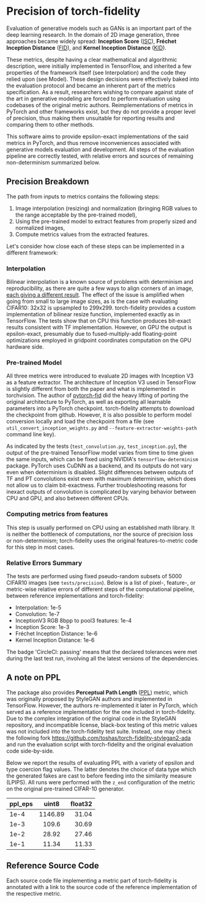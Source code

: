 # Precision of torch-fidelity

Evaluation of generative models such as GANs is an important part of the deep learning research. 
In the domain of 2D image generation, three approaches became widely spread: 
**Inception Score** ([ISC](https://arxiv.org/pdf/1606.03498.pdf)), 
**Fréchet Inception Distance** ([FID](https://arxiv.org/pdf/1706.08500.pdf)), and 
**Kernel Inception Distance** ([KID](https://arxiv.org/pdf/1801.01401.pdf)). 

These metrics, despite having a clear mathematical and algorithmic description, were initially implemented in 
TensorFlow, and inherited a few properties of the framework itself (see Interpolation) and the code they relied upon 
(see Model). 
These design decisions were effectively baked into the evaluation protocol and became an inherent part of the 
metrics specification.
As a result, researchers wishing to compare against state of the art in generative modeling are forced to perform 
evaluation using codebases of the original metric authors. 
Reimplementations of metrics in PyTorch and other frameworks exist, but they do not provide a proper level of precision, 
thus making them unsuitable for reporting results and comparing them to other methods.   

This software aims to provide epsilon-exact implementations of the said metrics in PyTorch, and thus remove
inconveniences associated with generative models evaluation and development. All steps of the evaluation pipeline are
correctly tested, with relative errors and sources of remaining non-determinism summarized below.  

## Precision Breakdown

The path from inputs to metrics contains the following steps:
1. Image interpolation (resizing) and normalization (bringing RGB values to the range acceptable by the pre-trained 
model),
2. Using the pre-trained model to extract features from properly sized and normalized images,
3. Compute metrics values from the extracted features.

Let's consider how close each of these steps can be implemented in a different framework:

### Interpolation

Bilinear interpolation is a known source of problems with determinism and reproducibility, as there are quite a few ways
to align corners of an image, [each giving a different result](https://machinethink.net/blog/coreml-upsampling/). 
The effect of the issue is amplified when going from small to large image sizes, as is the case with evaluating CIFAR10: 
32x32 is upsampled to 299x299. torch-fidelity provides a custom implementation of bilinear resize function, 
implemented exactly as in TensorFlow. The tests show that on CPU this function produces bit-exact results consistent 
with TF implementation. However, on GPU the output is epsilon-exact, presumably due to fused-multiply-add floating-point 
optimizations employed in gridpoint coordinates computation on the GPU hardware side.

### Pre-trained Model

All three metrics were introduced to evaluate 2D images with Inception V3 as a feature extractor. The architecture
of Inception V3 used in TensorFlow is slightly different from both the paper and what is implemented in 
torchvision. The author of [pytorch-fid](https://github.com/mseitzer/pytorch-fid) did the heavy lifting of porting the 
original architecture to PyTorch, as well as exporting all learnable parameters into a PyTorch checkpoint. 
torch-fidelity attempts to download the checkpoint from github. However, it is also possible to perform model 
conversion locally and load the checkpoint from a file (see `util_convert_inception_weights.py` and 
`--feature-extractor-weights-path` command line key). 

As indicated by the tests (`test_convolution.py`, `test_inception.py`), the output of the pre-trained TensorFlow model
varies from time to time given the same inputs, which can be fixed using NVIDIA's `tensorflow-determinism` package. 
PyTorch uses CuDNN as a backend, and its outputs do not vary even when determinism is disabled. Slight differences
between outputs of TF and PT convolutions exist even with maximum determinism, which does not allow us to claim
bit-exactness. Further troubleshooting reasons for inexact outputs of convolution is complicated by varying behavior
between CPU and GPU, and also between different CPUs.

### Computing metrics from features
This step is usually performed on CPU using an established math library. It is neither the bottleneck of computations,
nor the source of precision loss or non-determinism; torch-fidelity uses the original features-to-metric code for this 
step in most cases.

### Relative Errors Summary

The tests are performed using fixed pseudo-random subsets of 5000 CIFAR10 images (see `tests/precision`). Below is a 
list of pixel-, feature-, or metric-wise relative errors of different steps of the computational pipeline, between 
reference implementations and torch-fidelity:
- Interpolation: 1e-5
- Convolution: 1e-7
- InceptionV3 RGB 8bpp to pool3 features: 1e-4
- Inception Score: 1e-3
- Fréchet Inception Distance: 1e-6
- Kernel Inception Distance: 1e-6

The badge 'CircleCI: passing' means that the declared tolerances were met during the last test run, involving all the 
latest versions of the dependencies. 

## A note on PPL

The package also provides **Perceptual Path Length** ([PPL](https://arxiv.org/pdf/1812.04948.pdf)) metric, which was 
originally proposed by StyleGAN authors and implemented in TensorFlow. However, the authors re-implemented it later in 
PyTorch, which served as a reference implementation for the one included in torch-fidelity. Due to the complex 
integration of the original code in the StyleGAN repository, and incompatible license, black-box testing of this metric 
values was not included into the torch-fidelity test suite. Instead, one may check the following fork 
https://github.com/toshas/torch-fidelity-stylegan2-ada and run the evaluation script with torch-fidelity and the 
original evaluation code side-by-side.

Below we report the results of evaluating PPL with a variety of epsilon and type coercion flag values. The latter
denotes the choice of data type which the generated fakes are cast to before feeding into the similarity measure 
(LPIPS). All runs were performed with the `z_end` configuration of the metric on the original pre-trained CIFAR-10 
generator.

| ppl_eps | uint8     | float32  |
| ------- |:---------:| --------:|
| 1e-4    | 1146.89   |    31.04 |
| 1e-3    | 109.6     |    30.69 |
| 1e-2    | 28.92     |    27.46 |
| 1e-1    | 11.34     |    11.33 |

## Reference Source Code

Each source code file implementing a metric part of torch-fidelity is annotated with a link to the source code of the 
reference implementation of the respective metric.